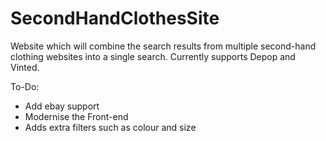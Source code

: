 # SecondHandClothesSite

Website which will combine the search results from multiple second-hand clothing websites into a single search. Currently supports Depop and Vinted. 

To-Do:
- Add ebay support
- Modernise the Front-end
- Adds extra filters such as colour and size

